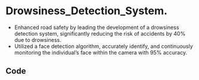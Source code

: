 # Drowsiness_Detection_System.

* Enhanced road safety by leading the development of a drowsiness detection system, significantly reducing the risk of accidents by 40% due to drowsiness.
* Utilized a face detection algorithm, accurately identify, and continuously monitoring the individual’s face within the camera with 95% accuracy.

## Code




